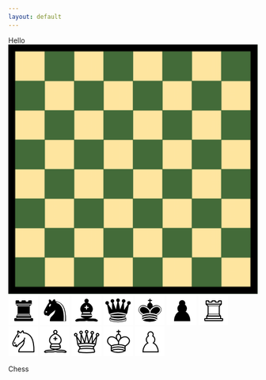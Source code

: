 ```yaml
---
layout: default
---
```

<link rel="stylesheet" type="text/css" href="/chess/chess.css">
<!--<script src="/chess/chess.js" > </script>-->
Hello

<div class="parent">
<img class="board" src="/images/chess/board.png"  />
<img class="BR" src="/images/chess/BR.png" />
<img class="BN" src="/images/chess/BN.png" />
<img class="BB" src="/images/chess/BB.png" />
<img class="BQ" src="/images/chess/BQ.png" />
<img class="BK" src="/images/chess/BK.png" />
<img class="BP" src="/images/chess/BP.png" />
<img class="WR" src="/images/chess/WR.png" />
<img class="WN" src="/images/chess/WN.png" />
<img class="WB" src="/images/chess/WB.png" />
<img class="WQ" src="/images/chess/WQ.png" />
<img class="WK" src="/images/chess/WK.png" />
<img class="WP" src="/images/chess/WP.png" />
</div>




Chess

